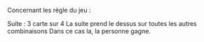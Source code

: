 Concernant les règle du jeu :

Suite : 3 carte sur 4
La suite prend le dessus sur toutes les autres combinaisons
Dans ce cas la, la personne gagne.
